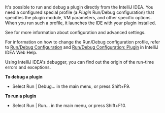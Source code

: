 [//]: # (title: Running and Debugging a Plugin)

<!-- Copyright 2000-2022 JetBrains s.r.o. and other contributors. Use of this source code is governed by the Apache 2.0 license that can be found in the LICENSE file. -->

It's possible to run and debug a plugin directly from the IntelliJ IDEA.
You need a configured special profile (a *Plugin* Run/Debug configuration) that specifies the plugin module, VM parameters, and other specific options.
When you run such a profile, it launches the IDE with your plugin installed.

See [](ide_development_instance.md) for more information about configuration and advanced settings.

For information on how to change the Run/Debug configuration profile, refer to [Run/Debug Configuration](https://www.jetbrains.com/help/idea/run-debug-configuration.html) and [Run/Debug Configuration: Plugin](https://www.jetbrains.com/idea/help/run-debug-configuration-plugin.html) in IntelliJ IDEA Web Help.

Using IntelliJ IDEA's debugger, you can find out the origin of the run-time errors and exceptions.

**To debug a plugin**

*  Select <menupath>Run | Debug...</menupath> in the main menu, or press <shortcut>Shift+F9</shortcut>.

**To run a plugin**

* Select <menupath>Run | Run...</menupath> in the main menu, or press <shortcut>Shift+F10</shortcut>.
